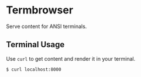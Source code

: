 # Termbrowser

Serve content for ANSI terminals.

## Terminal Usage
Use `curl` to get content and render it in your terminal.
```
$ curl localhost:8000
```
